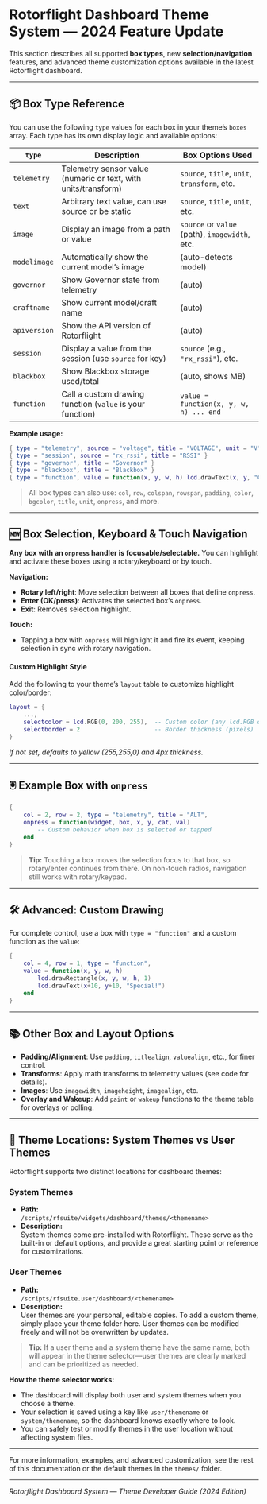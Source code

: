 
# Rotorflight Dashboard Theme System — 2024 Feature Update

This section describes all supported **box types**, new **selection/navigation** features, and advanced theme customization options available in the latest Rotorflight dashboard.

---

## 📦 Box Type Reference

You can use the following `type` values for each box in your theme’s `boxes` array. Each type has its own display logic and available options:

| `type`       | Description                                                                   | Box Options Used                              |
|--------------|-------------------------------------------------------------------------------|-----------------------------------------------|
| `telemetry`  | Telemetry sensor value (numeric or text, with units/transform)                | `source`, `title`, `unit`, `transform`, etc.  |
| `text`       | Arbitrary text value, can use source or be static                             | `source`, `title`, `unit`, etc.               |
| `image`      | Display an image from a path or value                                         | `source` or `value` (path), `imagewidth`, etc.|
| `modelimage` | Automatically show the current model’s image                                  | (auto-detects model)                          |
| `governor`   | Show Governor state from telemetry                                            | (auto)                                        |
| `craftname`  | Show current model/craft name                                                 | (auto)                                        |
| `apiversion` | Show the API version of Rotorflight                                           | (auto)                                        |
| `session`    | Display a value from the session (use `source` for key)                       | `source` (e.g., `"rx_rssi"`), etc.            |
| `blackbox`   | Show Blackbox storage used/total                                              | (auto, shows MB)                              |
| `function`   | Call a custom drawing function (`value` is your function)                     | `value = function(x, y, w, h) ... end`        |

**Example usage:**

```lua
{ type = "telemetry", source = "voltage", title = "VOLTAGE", unit = "V" }
{ type = "session", source = "rx_rssi", title = "RSSI" }
{ type = "governor", title = "Governor" }
{ type = "blackbox", title = "Blackbox" }
{ type = "function", value = function(x, y, w, h) lcd.drawText(x, y, "Custom!") end }
```

> All box types can also use: `col`, `row`, `colspan`, `rowspan`, `padding`, `color`, `bgcolor`, `title`, `unit`, `onpress`, and more.

---

## 🆕 Box Selection, Keyboard & Touch Navigation

**Any box with an `onpress` handler is focusable/selectable.**
You can highlight and activate these boxes using a rotary/keyboard or by touch.

**Navigation:**
- **Rotary left/right**: Move selection between all boxes that define `onpress`.
- **Enter (OK/press)**: Activates the selected box’s `onpress`.
- **Exit**: Removes selection highlight.

**Touch:**
- Tapping a box with `onpress` will highlight it and fire its event, keeping selection in sync with rotary navigation.

#### Custom Highlight Style

Add the following to your theme’s `layout` table to customize highlight color/border:

```lua
layout = {
    ...,
    selectcolor = lcd.RGB(0, 200, 255),  -- Custom color (any lcd.RGB or named color)
    selectborder = 2                     -- Border thickness (pixels)
}
```
*If not set, defaults to yellow (255,255,0) and 4px thickness.*

---

## 🖲️ Example Box with `onpress`

```lua
{
    col = 2, row = 2, type = "telemetry", title = "ALT",
    onpress = function(widget, box, x, y, cat, val)
        -- Custom behavior when box is selected or tapped
    end
}
```

> **Tip:** Touching a box moves the selection focus to that box, so rotary/enter continues from there. On non-touch radios, navigation still works with rotary/keypad.

---

## 🛠️ Advanced: Custom Drawing

For complete control, use a box with `type = "function"` and a custom function as the `value`:

```lua
{
    col = 4, row = 1, type = "function",
    value = function(x, y, w, h)
        lcd.drawRectangle(x, y, w, h, 1)
        lcd.drawText(x+10, y+10, "Special!")
    end
}
```

---

## 📚 Other Box and Layout Options

- **Padding/Alignment**: Use `padding`, `titlealign`, `valuealign`, etc., for finer control.
- **Transforms**: Apply math transforms to telemetry values (see code for details).
- **Images**: Use `imagewidth`, `imageheight`, `imagealign`, etc.
- **Overlay and Wakeup**: Add `paint` or `wakeup` functions to the theme table for overlays or polling.

---

## 🎨 Theme Locations: System Themes vs User Themes

Rotorflight supports two distinct locations for dashboard themes:

### **System Themes**
- **Path:**  
  `/scripts/rfsuite/widgets/dashboard/themes/<themename>`
- **Description:**  
  System themes come pre-installed with Rotorflight. These serve as the built-in or default options, and provide a great starting point or reference for customizations.

### **User Themes**
- **Path:**  
  `/scripts/rfsuite.user/dashboard/<themename>`
- **Description:**  
  User themes are your personal, editable copies. To add a custom theme, simply place your theme folder here. User themes can be modified freely and will not be overwritten by updates.

> **Tip:** If a user theme and a system theme have the same name, both will appear in the theme selector—user themes are clearly marked and can be prioritized as needed.

**How the theme selector works:**
- The dashboard will display both user and system themes when you choose a theme.
- Your selection is saved using a key like `user/themename` or `system/themename`, so the dashboard knows exactly where to look.
- You can safely test or modify themes in the user location without affecting system files.

---

For more information, examples, and advanced customization, see the rest of this documentation or the default themes in the `themes/` folder.

---

*Rotorflight Dashboard System — Theme Developer Guide (2024 Edition)*
